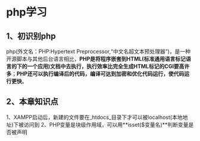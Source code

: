 # php学习
## 1、初识别php
php(外文名：PHP:Hypertext Preprocessor,“中文名超文本预处理器”)，是一种开源脚本与其他后台语言相比，**PHP是将程序嵌套到HTML(标准通用语言标记语言的下的一个应用)文档中去执行，执行效率比完全生成HTML标记的CGI要高许多**；**PHP还可以执行编译后的代码，编译可达到加密和优化代码运行，使代码运行更快**。
## 2、本章知识点
1、XAMPP启动后，新建的文件要在_htdocs_目录下才可以被localhost(本地地址)下被访问到
2、PHP变量是块级作用域，可以用**isset($变量名)**判断变量是否被声明
